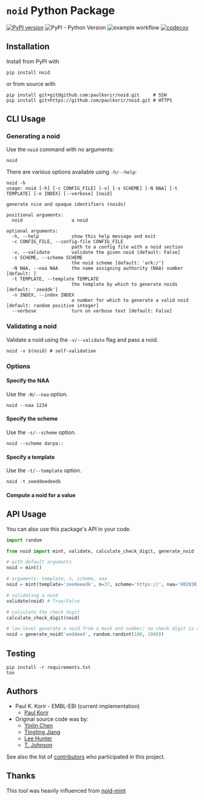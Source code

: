 # `noid` Python Package

[![PyPI version](https://badge.fury.io/py/noid.svg)](https://badge.fury.io/py/noid)
![PyPI - Python Version](https://img.shields.io/pypi/pyversions/noid)
![example workflow](https://github.com/paulkorir/noid/actions/workflows/python-package.yml/badge.svg)
[![codecov](https://codecov.io/gh/paulkorir/noid/branch/master/graph/badge.svg?token=OTVWS6LNU2)](https://codecov.io/gh/paulkorir/noid)

## Installation
Install from PyPI with
```
pip install noid
```
or from source with
```
pip install git+git@github.com:paulkorir/noid.git     # SSH
pip install git+https://github.com/paulkorir/noid.git # HTTPS
```

## CLI Usage
### Generating a noid
Use the `noid` command with no arguments:
```
noid
```
There are various options available using `-h/--help`:
```shell
noid -h
usage: noid [-h] [-c CONFIG_FILE] [-v] [-s SCHEME] [-N NAA] [-t TEMPLATE] [-n INDEX] [--verbose] [noid]

generate nice and opaque identifiers (noids)

positional arguments:
  noid                  a noid

optional arguments:
  -h, --help            show this help message and exit
  -c CONFIG_FILE, --config-file CONFIG_FILE
                        path to a config file with a noid section
  -v, --validate        validate the given noid [default: False]
  -s SCHEME, --scheme SCHEME
                        the noid scheme [default: 'ark:/']
  -N NAA, --naa NAA     the name assigning authority (NAA) number [default: ]
  -t TEMPLATE, --template TEMPLATE
                        the template by which to generate noids [default: 'zeeddk']
  -n INDEX, --index INDEX
                        a number for which to generate a valid noid [default: random positive integer]
  --verbose             turn on verbose text [default: False]

```

### Validating a noid
Validate a noid using the `-v/--validate` flag and pass a noid.
```shell
noid -v $(noid) # self-validation
```

### Options
#### Specify the NAA
Use the `-N/--naa` option.
```shell
noid --naa 1234
```

#### Specify the scheme
Use the `-s/--scheme` option.
```shell
noid --scheme darpa::
```

#### Specify a template
Use the `-t/--template` option.
```shell
noid -t zeeddeedeedk
```

#### Compute a noid for a value

## API Usage
You can also use this package's API in your code.
```python
import random

from noid import mint, validate, calculate_check_digit, generate_noid

# with default arguments
noid = mint()

# arguments: template, n, scheme, naa
noid = mint(template='zeedeeedk', n=37, scheme='https://', naa='802938')

# validating a noid
validate(noid) # True/False

# calculate the check digit
calculate_check_digit(noid)

# low-level generate a noid from a mask and number; no check digit is appended
noid = generate_noid('eeddeed', random.randint(100, 1000))
```

## Testing
```
pip install -r requirements.txt
tox
```

## Authors
* Paul K. Korir - EMBL-EBI (current implementation)
    * [Paul Korir](https://github.com/paulkorir)
* Original source code was by:
    * [Yinlin Chen](https://github.com/yinlinchen)
    * [Tingting Jiang](https://github.com/tingtingjh)
    * [Lee Hunter](https://github.com/whunter)
    * [T. Johnson](https://github.com/no-reply)

See also the list of [contributors](https://github.com/paulkorir/noid/graphs/contributors) who participated in this project.

## Thanks
This tool was heavily influenced from [noid-mint](https://github.com/vt-digital-libraries-platform/NOID-mint)
